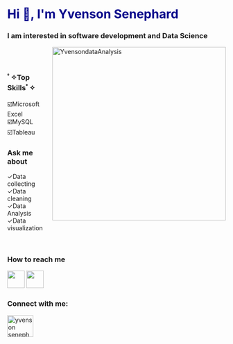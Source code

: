 
<h1 style="color:darkblue;">Hi 👋, I'm Yvenson Senephard</h1>
<h3>I am interested in software development and Data Science</h3>
<img align="right" alt="YvensondataAnalysis" Width="400" src="https://i.postimg.cc/jjxKbwD0/Prog-1.gif"> <br /><br />

<h3>ﾟ✧Top Skillsﾟ✧ </h3>
<p>
&#9745;&#65039;Microsoft Excel
<br />
&#9745;&#65039;MySQL
<br />
&#9745;&#65039;Tableau
</p>

<h3>Ask me about</h3>
 <p>&#10003;Data collecting<br />&#10003;Data cleaning<br />&#10003;Data Analysis<br />&#10003;Data visualization</p>

<br /> <h3>How to reach me</h3> <a href="yvensonsenephard@gmail.com"><img Width="40" src="https://gifdb.com/images/high/email-icon-notification-cx5j6sw64pod96cr.gif"></a>
<a href="https://facebook.com/Yvenson Senephard"><img Width="40" src="https://pixabay.com/gifs/get/g6ab36b1237d39d761bc373c73a422c08d6d6a9aa46cce7ec763b7b06e109114052f1ab1a00c5b58c7c6902d8e8d6a11214b86852ab836cccd090297217631a23a754bed7ff618565436456c878689ded_256.gif?attachment="></a>

<h3 align="left">Connect with me:</h3>
<p align="left">
<a href="https://linkedin.com/in/yvenson senephard" target="blank"><img align="center" src="https://www.zellusmarketing.com/wp-content/uploads/2021/03/icon-1.9s-291px-1.gif" alt="yvenson senephard" height="50" width="60" /></a>
</p>
